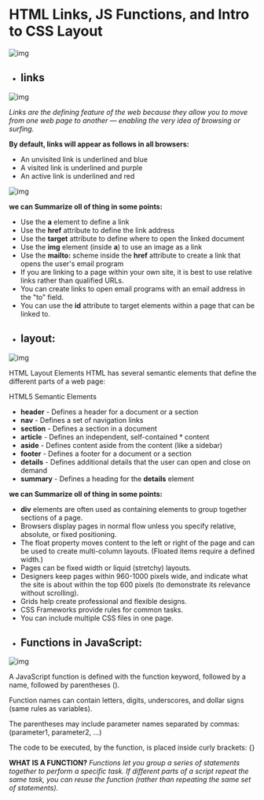 # HTML Links, JS Functions, and Intro to CSS Layout

![img](https://miro.medium.com/max/5120/1*l4xICbIIYlz1OTymWCoUTw.jpeg)

* ## **links**

![img](https://d2h0cx97tjks2p.cloudfront.net/blogs/wp-content/uploads/sites/2/2020/06/Links-in-HTML.jpg
)


*Links are the defining feature of the web
because they allow you to move from
one web page to another — enabling the
very idea of browsing or surfing.*

**By default, links will appear as follows in all browsers:**

- An unvisited link is underlined and blue
- A visited link is underlined and purple
- An active link is underlined and red

![img](https://i2.wp.com/www.tutorialbrain.com/wp-content/uploads/2019/02/Links-in-HTML-1.jpg?fit=1920%2C1080&ssl=1)



**we can Summarize oll of thing in some points:**

- Use the **a**  element to define a link
- Use the **href** attribute to define the link address
- Use the **target** attribute to define where to open the linked document
- Use the **img** element (inside **a**) to use an image as a link
- Use the **mailto:** scheme inside the **href** attribute to create a link that opens the user's email program
- If you are linking to a page within your own site, it is best to use relative links rather than qualified URLs.
-  You can create links to open email programs with an email address in the "to" field.
-  You can use the **id** attribute to target elements within
a page that can be linked to.



* ## **layout:**

![img](https://data-flair.training/blogs/wp-content/uploads/sites/2/2020/07/HTML-Layout-df.jpg)

HTML Layout Elements
HTML has several semantic elements that define the different parts of a web page:

HTML5 Semantic Elements	
* **header** - Defines a header for a document or a section
* **nav** - Defines a set of navigation links
* **section** - Defines a section in a document
* **article** - Defines an independent, self-contained * content
* **aside** - Defines content aside from the content (like a sidebar)
* **footer** - Defines a footer for a document or a section
* **details** - Defines additional details that the user can open and close on demand
* **summary** - Defines a heading for the **details** element



**we can Summarize oll of thing in some points:**

- **div** elements are often used as containing elements to group together sections of a page.
-  Browsers display pages in normal flow unless you
specify relative, absolute, or fixed positioning.
-  The float property moves content to the left or right
of the page and can be used to create multi-column
layouts. (Floated items require a defined width.)
-  Pages can be fixed width or liquid (stretchy) layouts.
-  Designers keep pages within 960-1000 pixels wide,
and indicate what the site is about within the top 600
pixels (to demonstrate its relevance without scrolling).
-  Grids help create professional and flexible designs.
-  CSS Frameworks provide rules for common tasks.
-  You can include multiple CSS files in one page.


* ## **Functions in JavaScript:**

![img](https://raddevon.com/wp-content/uploads/2019/07/function-declaration-diagram-1024x282.png)

A JavaScript function is defined with the function keyword, followed by a name, followed by parentheses ().

Function names can contain letters, digits, underscores, and dollar signs (same rules as variables).

The parentheses may include parameter names separated by commas:
(parameter1, parameter2, ...)

The code to be executed, by the function, is placed inside curly brackets: {}


**WHAT IS A FUNCTION?**
*Functions let you group a series of statements together to perform a
specific task. If different parts of a script repeat the same task, you can
reuse the function (rather than repeating the same set of statements).* 


